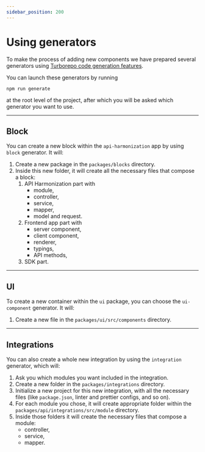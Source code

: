 ```yaml
---
sidebar_position: 200
---
```


# Using generators

To make the process of adding new components we have prepared several generators using [Turborepo code generation features](https://turbo.build/repo/docs/guides/generating-code).

You can launch these generators by running

```shell
npm run generate
```

at the root level of the project, after which you will be asked which generator you want to use.

---

## Block

You can create a new block within the `api-harmonization` app by using `block` generator. It will:

1. Create a new package in the `packages/blocks` directory.
2. Inside this new folder, it will create all the necessary files that compose a block:
    1. API Harmonization part with
       - module,
       - controller,
       - service,
       - mapper,
       - model and request.
    2. Frontend app part with
       - server component,
       - client component,
       - renderer,
       - typings,
       - API methods,
    3. SDK part.

---

## UI

To create a new container within the `ui` package, you can choose the `ui-component` generator. It will:

1. Create a new file in the `packages/ui/src/components` directory.

---

## Integrations

You can also create a whole new integration by using the `integration` generator, which will:

1. Ask you which modules you want included in the integration.
2. Create a new folder in the `packages/integrations` directory.
3. Initialize a new project for this new integration, with all the necessary files (like `package.json`, linter and prettier configs, and so on).
4. For each module you chose, it will create appropriate folder within the `packages/api/integrations/src/module` directory.
5. Inside those folders it will create the necessary files that compose a module:
    - controller,
    - service,
    - mapper.
